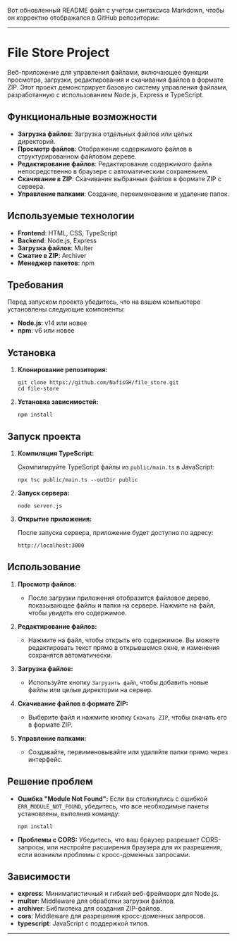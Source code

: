 Вот обновленный README файл с учетом синтаксиса Markdown, чтобы он корректно отображался в GitHub репозитории:

---

# File Store Project

Веб-приложение для управления файлами, включающее функции просмотра, загрузки, редактирования и скачивания файлов в формате ZIP. Этот проект демонстрирует базовую систему управления файлами, разработанную с использованием Node.js, Express и TypeScript.

## Функциональные возможности

- **Загрузка файлов**: Загрузка отдельных файлов или целых директорий.
- **Просмотр файлов**: Отображение содержимого файлов в структурированном файловом дереве.
- **Редактирование файлов**: Редактирование содержимого файла непосредственно в браузере с автоматическим сохранением.
- **Скачивание в ZIP**: Скачивание выбранных файлов в формате ZIP с сервера.
- **Управление папками**: Создание, переименование и удаление папок.

## Используемые технологии

- **Frontend**: HTML, CSS, TypeScript
- **Backend**: Node.js, Express
- **Загрузка файлов**: Multer
- **Сжатие в ZIP**: Archiver
- **Менеджер пакетов**: npm

## Требования

Перед запуском проекта убедитесь, что на вашем компьютере установлены следующие компоненты:

- **Node.js**: v14 или новее
- **npm**: v6 или новее

## Установка

1. **Клонирование репозитория:**

    ```
    git clone https://github.com/NafisGH/file_store.git
    cd file-store
    ```

2. **Установка зависимостей:**

    ```
    npm install
    ```

## Запуск проекта

1. **Компиляция TypeScript:**

    Скомпилируйте TypeScript файлы из `public/main.ts` в JavaScript:

    ```
    npx tsc public/main.ts --outDir public
    ```

2. **Запуск сервера:**

    ```
    node server.js
    ```

3. **Открытие приложения:**

    После запуска сервера, приложение будет доступно по адресу:

    ```
    http://localhost:3000
    ```

## Использование

1. **Просмотр файлов:**
   - После загрузки приложения отобразится файловое дерево, показывающее файлы и папки на сервере. Нажмите на файл, чтобы увидеть его содержимое.
   
2. **Редактирование файлов:**
   - Нажмите на файл, чтобы открыть его содержимое. Вы можете редактировать текст прямо в открывшемся окне, и изменения сохранятся автоматически.

3. **Загрузка файлов:**
   - Используйте кнопку `Загрузить файл`, чтобы добавить новые файлы или целые директории на сервер.

4. **Скачивание файлов в формате ZIP:**
   - Выберите файл и нажмите кнопку `Скачать ZIP`, чтобы скачать его в формате ZIP.

5. **Управление папками:**
   - Создавайте, переименовывайте или удаляйте папки прямо через интерфейс.

## Решение проблем

- **Ошибка "Module Not Found":**
    Если вы столкнулись с ошибкой `ERR_MODULE_NOT_FOUND`, убедитесь, что все необходимые пакеты установлены, выполнив команду:
    
    ```
    npm install
    ```

- **Проблемы с CORS:**
    Убедитесь, что ваш браузер разрешает CORS-запросы, или настройте расширения браузера для их разрешения, если возникли проблемы с кросс-доменных запросами.

## Зависимости

- **express**: Минималистичный и гибкий веб-фреймворк для Node.js.
- **multer**: Middleware для обработки загрузки файлов.
- **archiver**: Библиотека для создания ZIP-файлов.
- **cors**: Middleware для разрешения кросс-доменных запросов.
- **typescript**: JavaScript с поддержкой типов.
---
